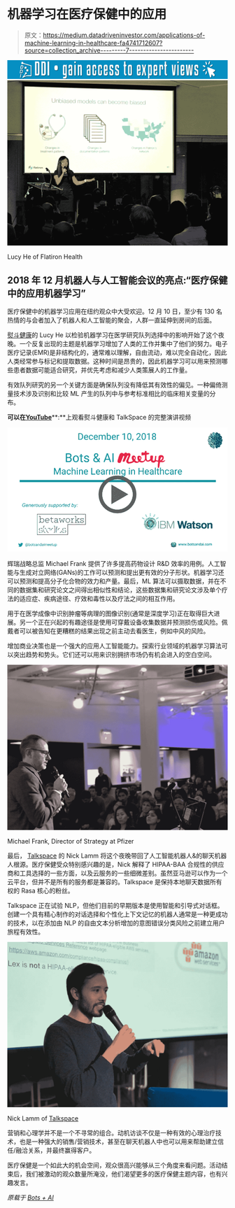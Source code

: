 # 机器学习在医疗保健中的应用

> 原文：<https://medium.datadriveninvestor.com/applications-of-machine-learning-in-healthcare-fa4741712607?source=collection_archive---------7----------------------->

[![](img/e65db49f3fad9ff3881ec3863861cd37.png)](http://www.track.datadriveninvestor.com/1B9E)![](img/a17f6be396886f8a4bfe0e28e6b8de94.png)

Lucy He of Flatiron Health

## 2018 年 12 月机器人与人工智能会议的亮点:“医疗保健中的应用机器学习”

医疗保健中的机器学习应用在纽约观众中大受欢迎。12 月 10 日，至少有 130 名热情的与会者加入了机器人和人工智能的聚会，人群一直延伸到房间的后面。

[熨斗健康](https://flatiron.com)的 Lucy He 以检验机器学习在医学研究队列选择中的影响开始了这个夜晚。一个反复出现的主题是机器学习增加了人类的工作并集中了他们的努力。电子医疗记录(EMR)是非结构化的，通常难以理解，自由流动，难以完全自动化，因此人类经常参与标记和提取数据。这种时间是昂贵的，因此机器学习可以用来预测哪些患者数据可能适合研究，并优先考虑和减少人类策展人的工作量。

有效队列研究的另一个关键方面是确保队列没有降低其有效性的偏见。一种偏倚测量技术涉及识别和比较 ML 产生的队列中与参考标准相比的临床相关变量的分布。

**可以在**[**YouTube**](https://www.youtube.com/playlist?list=PLewz_C2j8x_riJ4Yr4L4tl830LaXZABdL)**:**上观看熨斗健康和 TalkSpace 的完整演讲视频

[![](img/41674004b34ddf778f2aa7b229741fd1.png)](https://www.youtube.com/playlist?list=PLewz_C2j8x_riJ4Yr4L4tl830LaXZABdL)

辉瑞战略总监 Michael Frank 提供了许多提高药物设计 R&D 效率的用例。人工智能与生成对立网络(GANs)的工作可以预测和提出更有效的分子形状。机器学习还可以预测和提高分子化合物的效力和产量。最后，ML 算法可以摄取数据，并在不同的数据集和研究论文之间得出相似性和结论，这些数据集和研究论文涉及单个疗法的适应症、疾病途径、疗效和毒性以及疗法之间的相互作用。

用于在医学成像中识别肿瘤等病理的图像识别(通常是深度学习)正在取得巨大进展。另一个正在兴起的有趣途径是使用可穿戴设备收集数据并预测损伤或风险。佩戴者可以被告知在更糟糕的结果出现之前主动去看医生，例如中风的风险。

增加商业决策也是一个强大的应用人工智能能力。探索行业领域的机器学习算法可以突出趋势和势头。它们还可以用来识别拥挤市场仍有机会进入的空白空间。

![](img/176f81d9f8865420cf5e30a59e261123.png)

Michael Frank, Director of Strategy at Pfizer

最后， [Talkspace](https://www.talkspace.com) 的 Nick Lamm 将这个夜晚带回了人工智能机器人&的聊天机器人根源。医疗保健受众特别感兴趣的是，Nick 解释了 HIPAA-BAA 合规性的供应商和工具选择的一些方面，以及云服务的一些细微差别。虽然亚马逊可以作为一个云平台，但并不是所有的服务都是兼容的。Talkspace 是保持本地聊天数据所有权的 Rasa 核心的粉丝。

Talkspace 正在试验 NLP，但他们目前的早期版本是使用智能和引导式对话框。创建一个具有精心制作的对话选择和个性化上下文记忆的机器人通常是一种更成功的技术，以在添加由 NLP 的自由文本分析增加的意图错误分类风险之前建立用户旅程有效性。

![](img/08f260855bb3779ba7eacbfaf070d865.png)

Nick Lamm of [Talkspace](https://www.talkspace.com)

营销和心理学并不是一个不寻常的组合。动机访谈不仅是一种有效的心理治疗技术，也是一种强大的销售/营销技术，甚至在聊天机器人中也可以用来帮助建立信任/融洽关系，并最终赢得客户。

医疗保健是一个如此大的机会空间，观众很高兴能够从三个角度来看问题。活动结束后，我们被激动的观众数量所淹没，他们渴望更多的医疗保健主题内容，也有兴趣发言。

*原载于* [*Bots + AI*](https://medium.com/bots-and-ai)